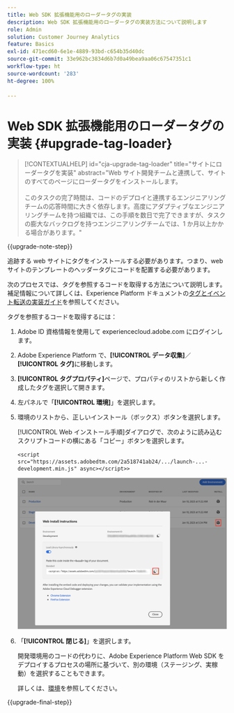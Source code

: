 ```yaml
---
title: Web SDK 拡張機能用のローダータグの実装
description: Web SDK 拡張機能用のローダータグの実装方法について説明します
role: Admin
solution: Customer Journey Analytics
feature: Basics
exl-id: 471ecd60-6e1e-4889-93bd-c654b35d40dc
source-git-commit: 33e962bc3834d6b7d0a49bea9aa06c67547351c1
workflow-type: ht
source-wordcount: '283'
ht-degree: 100%

---
```


# Web SDK 拡張機能用のローダータグの実装 {#upgrade-tag-loader}

<!-- markdownlint-disable MD034 -->

>[!CONTEXTUALHELP]
>id="cja-upgrade-tag-loader"
>title="サイトにローダータグを実装"
>abstract="Web サイト開発チームと連携して、サイトのすべてのページにローダータグをインストールします。<br><br>このタスクの完了時間は、コードのデプロイと連携するエンジニアリングチームの応答時間に大きく依存します。高度にアダプティブなエンジニアリングチームを持つ組織では、この手順を数日で完了できますが、タスクの膨大なバックログを持つエンジニアリングチームでは、1 か月以上かかる場合があります。"

<!-- markdownlint-enable MD034 -->

{{upgrade-note-step}}

追跡する web サイトにタグをインストールする必要があります。つまり、web サイトのテンプレートのヘッダータグにコードを配置する必要があります。

次のプロセスでは、タグを参照するコードを取得する方法について説明します。補足情報について詳しくは、Experience Platform ドキュメントの[タグとイベント転送の実装ガイド](https://experienceleague.adobe.com/ja/docs/experience-platform/tags/get-started/implementation-guides)を参照してください。

タグを参照するコードを取得するには：

1. Adobe ID 資格情報を使用して experiencecloud.adobe.com にログインします。

1. Adobe Experience Platform で、**[!UICONTROL データ収集]**／**[!UICONTROL タグ]**&#x200B;に移動します。

1. **[!UICONTROL タグプロパティ]**&#x200B;ページで、プロパティのリストから新しく作成したタグを選択して開きます。

1. 左パネルで「**[!UICONTROL 環境]**」を選択します。

1. 環境のリストから、正しいインストール（ボックス）ボタンを選択します。

   [!UICONTROL Web インストール手順]ダイアログで、次のように読み込むスクリプトコードの横にある「コピー」ボタンを選択します。

   ```
   <script src="https://assets.adobedtm.com/2a518741ab24/.../launch-...-development.min.js" async></script>>
   ```

   ![環境](assets/environment.png)

1. 「**[!UICONTROL 閉じる]**」を選択します。

   開発環境用のコードの代わりに、Adobe Experience Platform Web SDK をデプロイするプロセスの場所に基づいて、別の環境（ステージング、実稼動）を選択することもできます。

   詳しくは、[環境](https://experienceleague.adobe.com/docs/experience-platform/tags/publish/environments/environments.html?lang=ja)を参照してください。

{{upgrade-final-step}}
